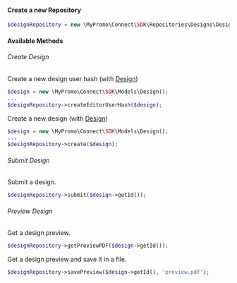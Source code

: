 #### Create a new Repository
```php
$designRepository = new \MyPromo\Connect\SDK\Repositories\Designs\DesignRepository($client);
```

#### Available Methods

###### Create Design

Create a new design user hash (with [Design][Design])
```php
$design = new \MyPromo\Connect\SDK\Models\Design();
...
$designRepository->createEditorUserHash($design);
```

Create a new design (with [Design][Design])
```php
$design = new \MyPromo\Connect\SDK\Models\Design();
...
$designRepository->create($design);
```

###### Submit Design
Submit a design. 

```php
$designRepository->submit($design->getId());
```

###### Preview Design
Get a design preview.
```php
$designRepository->getPreviewPDF($design->getId());
```
Get a design preview and save it in a file.
```php
$designRepository->savePreview($design->getId(), 'preview.pdf');
```


[Design]: ../Models/Design.md

